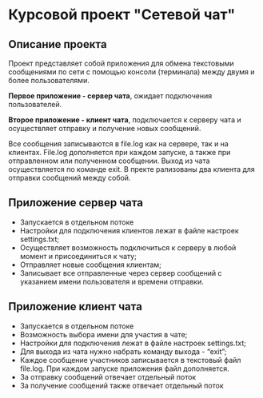 # Курсовой проект "Сетевой чат"

## Описание проекта

Проект представляет собой приложения для обмена текстовыми сообщениями по сети с помощью консоли (терминала) между двумя и более пользователями. 

**Первое приложение - сервер чата**, ожидает подключения пользователей.

**Второе приложение - клиент чата**, подключается к серверу чата и осуществляет отправку и получение новых сообщений.

Все сообщения записываются в file.log как на сервере, так и на клиентах. File.log дополняется при каждом запуске, а также при отправленном или полученном сообщении. Выход из чата осуществляется по команде exit.
В пректе рализованы два клиента для отправки сообщений между собой.

## Приложение сервер чата

- Запускается в отдельном потоке
- Настройки для подключения клиентов лежат в файле настроек settings.txt;
- Осуществляет возможность подключиться к серверу в любой момент и присоединиться к чату;
- Отправляет новые сообщения клиентам;
- Записывает все отправленные через сервер сообщений с указанием имени пользователя и времени отправки.

## Приложение клиент чата
- Запускается в отдельном потоке
- Возможность выбора имени для участия в чате;
- Настройки для подключения лежат в файле настроек settings.txt;
- Для выхода из чата нужно набрать команду выхода - “exit”;
- Каждое сообщение участников записывается в текстовый файл file.log. При каждом запуске приложения файл дополняется.
- За отправку сообщений отвечает отдельный поток
- За получение сообщений также отвечает отдельный поток
